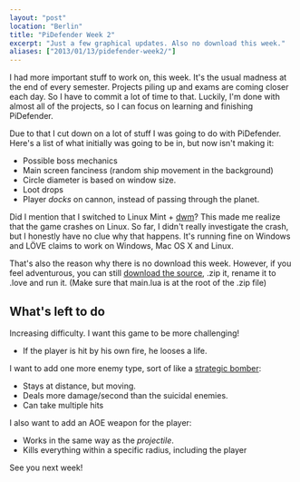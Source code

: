 ```yaml
---
layout: "post"
location: "Berlin"
title: "PiDefender Week 2"
excerpt: "Just a few graphical updates. Also no download this week."
aliases: ["2013/01/13/pidefender-week2/"]
---
```


I had more important stuff to work on, this week. It's the usual madness at the end of every semester. Projects piling up and exams are coming closer each day. So I have to commit a lot of time to that. Luckily, I'm done with almost all of the projects, so I can focus on learning and finishing PiDefender. 

Due to that I cut down on a lot of stuff I was going to do with PiDefender. Here's a list of what initially was going to be in, but now isn't making it:
 
 * Possible boss mechanics
 * Main screen fanciness (random ship movement in the background)
 * Circle diameter is based on window size.
 * Loot drops
 * Player *docks* on cannon, instead of passing through the planet.


Did I mention that I switched to Linux Mint + [dwm](http://dwm.suckless.org/)? This made me realize that the game crashes on Linux. So far, I didn't really investigate the crash, but I honestly have no clue why that happens. It's running fine on Windows and LÖVE claims to work on Windows, Mac OS X and Linux. 

That's also the reason why there is no download this week. However, if you feel adventurous, you can still [download the source](https://gitlab.com/phansch/pidefender/repository/archive.zip?ref=master), .zip it, rename it to .love and run it. (Make sure that main.lua is at the root of the .zip file)

## What's left to do ##

Increasing difficulty. I want this game to be more challenging!

 * If the player is hit by his own fire, he looses a life.

I want to add one more enemy type, sort of like a [strategic bomber](http://en.wikipedia.org/wiki/Strategic_bomber):
 
 * Stays at distance, but moving.
 * Deals more damage/second than the suicidal enemies.
 * Can take multiple hits 

I also want to add an AOE weapon for the player:

 * Works in the same way as the *projectile*.
 * Kills everything within a specific radius, including the player

See you next week!

